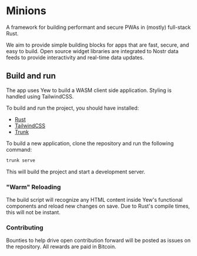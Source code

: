 # Minions

A framework for building performant and secure PWAs in (mostly) full-stack Rust. 

We aim to provide simple building blocks for apps that are fast, secure, and easy to build.
Open source widget libraries are integrated to Nostr data feeds to provide interactivity and 
real-time data updates.

## Build and run

The app uses Yew to build a WASM client side application. Styling is handled using TailwindCSS.


To build and run the project, you should have installed:

- [Rust](https://www.rust-lang.org/)
- [TailwindCSS](https://tailwindcss.com/)
- [Trunk](https://trunkrs.dev/)

To build a new application, clone the repository and run the following command:

```bash
trunk serve
```

This will build the project and start a development server.

### "Warm" Reloading

The build script will recognize any HTML content inside Yew's functional components and reload new changes on save.
Due to Rust's compile times, this will not be instant.

### Contributing

Bounties to help drive open contribution forward will be posted as issues on the repository.
All rewards are paid in Bitcoin.
